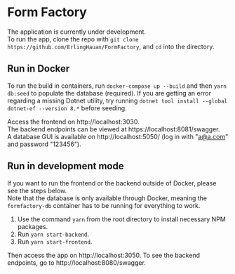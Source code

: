 # Form Factory
The application is currently under development. \
To run the app, clone the repo with `git clone https://github.com/ErlingHauan/FormFactory`, and `cd` into the directory.

## Run in Docker
To run the build in containers, run `docker-compose up --build` and then `yarn db:seed` to populate the database (required).
If you are getting an error regarding a missing Dotnet utility, try running `dotnet tool install --global dotnet-ef --version 8.*` before seeding.

Access the frontend on http://localhost:3030. \
The backend endpoints can be viewed at https://localhost:8081/swagger. \
A database GUI is available on http://localhost:5050/ (log in with "a@a.com" and password "123456").

## Run in development mode
If you want to run the frontend or the backend outside of Docker, please see the steps below. \
Note that the database is only available through Docker, meaning the `formfactory-db` container has to be running for everything to work.

1. Use the command `yarn` from the root directory to install necessary NPM packages. 
2. Run `yarn start-backend`.
3. Run `yarn start-frontend`.

Then access the app on http://localhost:3050.
To see the backend endpoints, go to http://localhost:8080/swagger.
